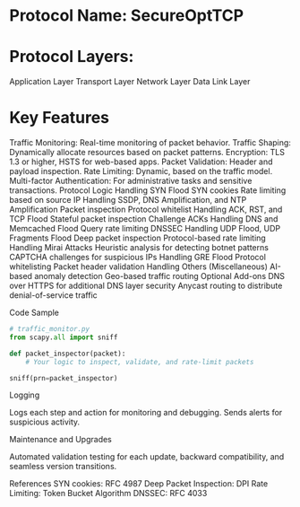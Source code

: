 # Protocol Name: SecureOptTCP

# Protocol Layers:

Application Layer
Transport Layer
Network Layer
Data Link Layer

# Key Features

Traffic Monitoring: Real-time monitoring of packet behavior.
Traffic Shaping: Dynamically allocate resources based on packet patterns.
Encryption: TLS 1.3 or higher, HSTS for web-based apps.
Packet Validation: Header and payload inspection.
Rate Limiting: Dynamic, based on the traffic model.
Multi-factor Authentication: For administrative tasks and sensitive transactions.
Protocol Logic
Handling SYN Flood
SYN cookies
Rate limiting based on source IP
Handling SSDP, DNS Amplification, and NTP Amplification
Packet inspection
Protocol whitelist
Handling ACK, RST, and TCP Flood
Stateful packet inspection
Challenge ACKs
Handling DNS and Memcached Flood
Query rate limiting
DNSSEC
Handling UDP Flood, UDP Fragments Flood
Deep packet inspection
Protocol-based rate limiting
Handling Mirai Attacks
Heuristic analysis for detecting botnet patterns
CAPTCHA challenges for suspicious IPs
Handling GRE Flood
Protocol whitelisting
Packet header validation
Handling Others (Miscellaneous)
AI-based anomaly detection
Geo-based traffic routing
Optional Add-ons
DNS over HTTPS for additional DNS layer security
Anycast routing to distribute denial-of-service traffic

Code Sample

```python
# traffic_monitor.py
from scapy.all import sniff

def packet_inspector(packet):
    # Your logic to inspect, validate, and rate-limit packets

sniff(prn=packet_inspector)
```

Logging

Logs each step and action for monitoring and debugging. Sends alerts for suspicious activity.

Maintenance and Upgrades

Automated validation testing for each update, backward compatibility, and seamless version transitions.

References
SYN cookies: RFC 4987
Deep Packet Inspection: DPI
Rate Limiting: Token Bucket Algorithm
DNSSEC: RFC 4033
